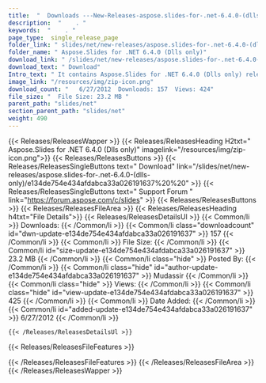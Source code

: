 ```yaml
---
title:  "  Downloads ---New-Releases-aspose.slides-for-.net-6.4.0-(dlls-only) . " 
description:  "    . " 
keywords:  "    . " 
page_type:  single_release_page
folder_link: " slides/net/new-releases/aspose.slides-for-.net-6.4.0-(dlls-only)/"
folder_name: " Aspose.Slides for .NET 6.4.0 (Dlls only)"
download_link: " /slides/net/new-releases/aspose.slides-for-.net-6.4.0-(dlls-only)/e134de754e434afdabca33a026191637"
download_text: " Download"
Intro_text: " It contains Aspose.Slides for .NET 6.4.0 (Dlls only) release."
image_link: "/resources/img/zip-icon.png"
download_count: "   6/27/2012  Downloads: 157  Views: 424"
file_size: "  File Size: 23.2 MB "
parent_path: "slides/net"
section_parent_path: "slides/net"
weight: 490
---
```


{{< Releases/ReleasesWapper >}}
  {{< Releases/ReleasesHeading H2txt=" Aspose.Slides for .NET 6.4.0 (Dlls only)" imagelink="/resources/img/zip-icon.png">}}
  {{< Releases/ReleasesButtons >}}
    {{< Releases/ReleasesSingleButtons text=" Download" link="/slides/net/new-releases/aspose.slides-for-.net-6.4.0-(dlls-only)/e134de754e434afdabca33a026191637%20%20" >}}
    {{< Releases/ReleasesSingleButtons text=" Support Forum " link="https://forum.aspose.com/c/slides" >}}
  {{< Releases/ReleasesButtons >}}
  {{< Releases/ReleasesFileArea >}}
    {{< Releases/ReleasesHeading h4txt="File Details">}}
    {{< Releases/ReleasesDetailsUl >}}
            {{< Common/li  >}} Downloads: {{< /Common/li >}} 
      {{< Common/li class="downloadcount" id="dwn-update-e134de754e434afdabca33a026191637" >}} 157 {{< /Common/li >}} 
      {{< Common/li  >}} File Size: {{< /Common/li >}} 
      {{< Common/li id="size-update-e134de754e434afdabca33a026191637" >}} 23.2 MB {{< /Common/li >}} 
      {{< Common/li  class="hide" >}} Posted By: {{< /Common/li >}} 
      {{< Common/li class="hide" id="author-update-e134de754e434afdabca33a026191637" >}} Mudassir {{< /Common/li >}} 
      {{< Common/li class="hide"  >}} Views: {{< /Common/li >}} 
      {{< Common/li class="hide" id="view-update-e134de754e434afdabca33a026191637" >}} 425 {{< /Common/li >}} 
      {{< Common/li  >}} Date Added: {{< /Common/li >}} 
      {{< Common/li id="added-update-e134de754e434afdabca33a026191637" >}} 6/27/2012 {{< /Common/li >}} 

    {{< /Releases/ReleasesDetailsUl >}}

  {{< Releases/ReleasesFileFeatures >}}
      
  {{< /Releases/ReleasesFileFeatures >}}
 {{< /Releases/ReleasesFileArea >}}
{{< /Releases/ReleasesWapper >}}


